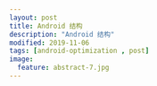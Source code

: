 ```yaml
---
layout: post
title: Android 结构
description: "Android 结构"
modified: 2019-11-06
tags: [android-optimization , post]
image:
  feature: abstract-7.jpg
---
```



<figure>
<a href="/images/other/android_structure.jpg"><img src="/images/other/android_structure.jpg" alt=""></a>
</figure>
